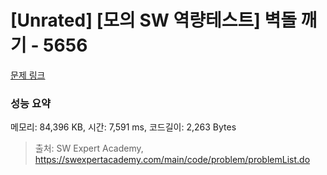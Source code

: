 # [Unrated] [모의 SW 역량테스트] 벽돌 깨기 - 5656 

[문제 링크](https://swexpertacademy.com/main/code/problem/problemDetail.do?contestProbId=AWXRQm6qfL0DFAUo) 

### 성능 요약

메모리: 84,396 KB, 시간: 7,591 ms, 코드길이: 2,263 Bytes



> 출처: SW Expert Academy, https://swexpertacademy.com/main/code/problem/problemList.do